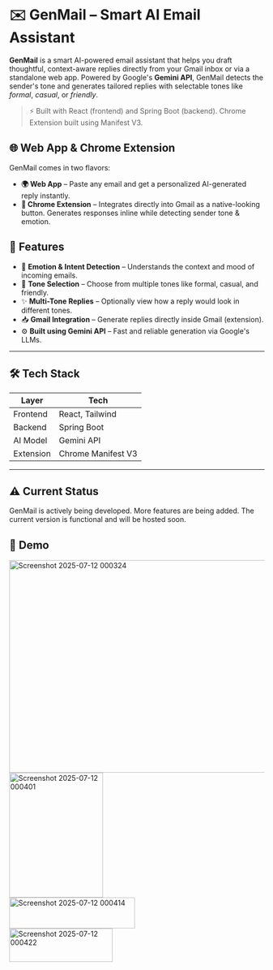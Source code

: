 # ✉️ GenMail – Smart AI Email Assistant

**GenMail** is a smart AI-powered email assistant that helps you draft thoughtful, context-aware replies directly from your Gmail inbox or via a standalone web app. Powered by Google's **Gemini API**, GenMail detects the sender's tone and generates tailored replies with selectable tones like *formal*, *casual*, or *friendly*.

> ⚡ Built with React (frontend) and Spring Boot (backend). Chrome Extension built using Manifest V3.


## 🌐 Web App & Chrome Extension

GenMail comes in two flavors:

- **🌍 Web App** – Paste any email and get a personalized AI-generated reply instantly.
- **🧩 Chrome Extension** – Integrates directly into Gmail as a native-looking button. Generates responses inline while detecting sender tone & emotion.


## 🚀 Features

- 🧠 **Emotion & Intent Detection** – Understands the context and mood of incoming emails.
- 🎯 **Tone Selection** – Choose from multiple tones like formal, casual, and friendly.
- ✨ **Multi-Tone Replies** – Optionally view how a reply would look in different tones.
- 📥 **Gmail Integration** – Generate replies directly inside Gmail (extension).
- ⚙️ **Built using Gemini API** – Fast and reliable generation via Google's LLMs.

---

## 🛠️ Tech Stack

| Layer     | Tech            |
|-----------|-----------------|
| Frontend  | React, Tailwind |
| Backend   | Spring Boot     |
| AI Model  | Gemini API      |
| Extension | Chrome Manifest V3 |

---

## ⚠️ Current Status

GenMail is actively being developed. More features are being added. The current version is functional and will be hosted soon.

## 🚀 Demo
<img width="779" height="419" alt="Screenshot 2025-07-12 000324" src="https://github.com/user-attachments/assets/98610204-9909-42a4-bfa4-e21bcb606fd9" />
<br />
<img width="185" height="246" alt="Screenshot 2025-07-12 000401" src="https://github.com/user-attachments/assets/8aef883d-0242-4721-afe7-515024c57096" />
<br />
<img width="248" height="61" alt="Screenshot 2025-07-12 000414" src="https://github.com/user-attachments/assets/59aebe90-bda2-4ae7-83fb-5a9561eff655" />
<br />
<img width="204" height="66" alt="Screenshot 2025-07-12 000422" src="https://github.com/user-attachments/assets/0bff03c8-7e81-4ed5-85f7-0be83f2e046f" />
<br />

